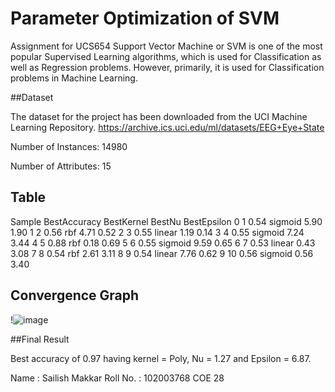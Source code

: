 # Parameter Optimization of SVM
Assignment for UCS654
Support Vector Machine or SVM is one of the most popular Supervised Learning algorithms, which is used for Classification as well as Regression problems. However, primarily, it is used for Classification problems in Machine Learning.

 ##Dataset

The dataset for the project has been downloaded from the UCI Machine Learning Repository.
https://archive.ics.uci.edu/ml/datasets/EEG+Eye+State

Number of Instances: 14980

Number of Attributes: 15

## Table
Sample	BestAccuracy	BestKernel	BestNu	BestEpsilon
0	1	0.54	sigmoid	5.90	1.90
1	2	0.56	rbf	4.71	0.52
2	3	0.55	linear	1.19	0.14
3	4	0.55	sigmoid	7.24	3.44
4	5	0.88	rbf	0.18	0.69
5	6	0.55	sigmoid	9.59	0.65
6	7	0.53	linear	0.43	3.08
7	8	0.54	rbf	2.61	3.11
8	9	0.54	linear	7.76	0.62
9	10	0.56	sigmoid	0.56	3.40

## Convergence Graph
!![image](https://user-images.githubusercontent.com/85436676/233184704-672dc712-6caa-4f32-9c0c-ff7ae99da323.png)

##Final Result

 Best accuracy of 0.97 having kernel = Poly, Nu = 1.27 and Epsilon = 6.87.
 
Name : Sailish Makkar 
Roll No. : 102003768
COE 28
